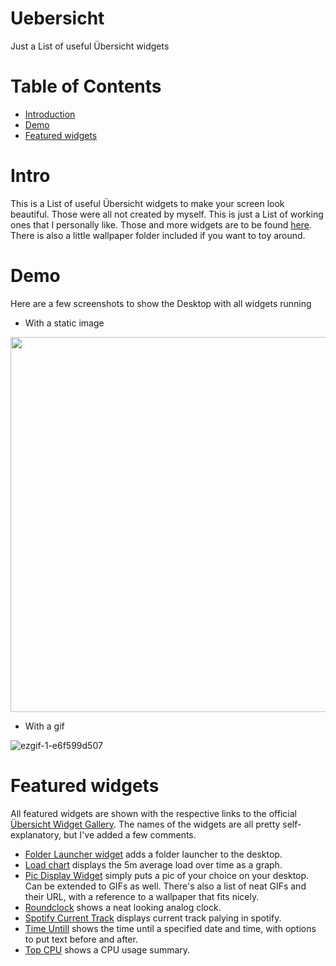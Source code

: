# Uebersicht
Just a List of useful Übersicht widgets


# Table of Contents

* [Introduction](#introduction)
* [Demo](#demo)
* [Featured widgets](#featured)

# <a name="introduction"></a>Intro
This is a List of useful Übersicht widgets to make your screen look beautiful. Those were all not created by myself. This is just a List of working ones that I personally like. Those and more widgets are to be found [here](http://tracesof.net/uebersicht-widget).
There is also a little wallpaper folder included if you want to toy around.
# <a name="demo"></a>Demo

Here are a few screenshots to show the Desktop with all widgets running

* With a static image
<img src="https://user-images.githubusercontent.com/28183468/30803028-8d647836-a1e8-11e7-9fdd-b54163b8f63f.png" width="600">


* With a gif 

![ezgif-1-e6f599d507](https://user-images.githubusercontent.com/28183468/30804021-1e53ef04-a1ec-11e7-8588-b5fedaafc895.gif)

# <a name="featured"></a>Featured widgets

All featured widgets are shown with the respective links to the official [Übersicht Widget Gallery](http://tracesof.net/uebersicht-widget). The names of the widgets are all pretty self-explanatory, but I've added a few comments.
* [Folder Launcher widget](http://tracesof.net/uebersicht-widgets/#folder-launcher)
  adds a folder launcher to the desktop.
* [Load chart](http://tracesof.net/uebersicht-widgets/#loadchart)
  displays the 5m average load over time as a graph.
* [Pic Display Widget](http://tracesof.net/uebersicht-widgets/#pic-display_widget)
  simply puts a pic of your choice on your desktop. Can be extended to GIFs as well. There's also a list of neat GIFs and their URL, with a reference to a wallpaper that fits nicely.
* [Roundclock](http://tracesof.net/uebersicht-widgets/#roundClock)
  shows a neat looking analog clock.
* [Spotify Current Track](http://tracesof.net/uebersicht-widgets/#Spotify-Current-Track)
  displays current track palying in spotify.
* [Time Untill](http://tracesof.net/uebersicht-widgets/#time_until)
  shows the time until a specified date and time, with options to put text before and after.
* [Top CPU](http://tracesof.net/uebersicht-widgets/#top-cpu)
  shows a CPU usage summary.

